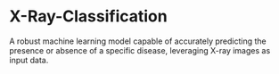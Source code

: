 # X-Ray-Classification
A robust machine learning model capable of accurately predicting the presence or absence of a specific disease, leveraging X-ray images as input data.
